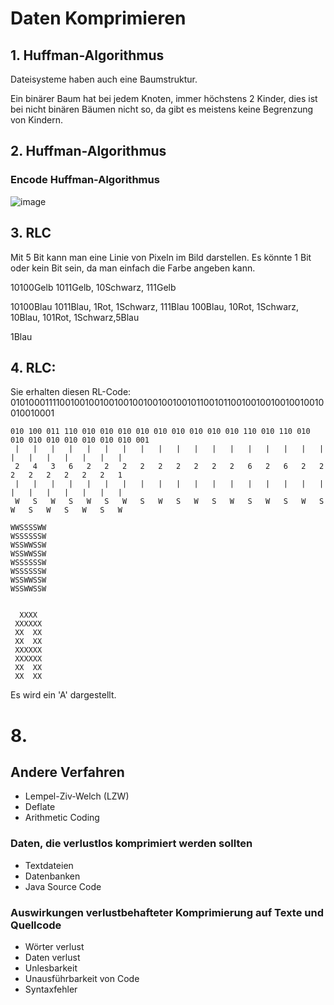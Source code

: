 # Daten Komprimieren 

## 1. Huffman-Algorithmus

Dateisysteme haben auch eine Baumstruktur.

Ein binärer Baum hat bei jedem Knoten, immer höchstens 2 Kinder, dies ist bei nicht binären Bäumen nicht so, da gibt es meistens keine Begrenzung von Kindern.

## 2. Huffman-Algorithmus

### Encode Huffman-Algorithmus
![image](https://github.com/Ilija44/m114/assets/113606362/9f7ffb68-5506-41c4-b6aa-e77e8d952d67)

## 3. RLC
Mit 5 Bit kann man eine Linie von Pixeln im Bild darstellen. Es könnte 1 Bit oder kein Bit sein, da man einfach die Farbe angeben kann.

10100Gelb 1011Gelb, 10Schwarz, 111Gelb

10100Blau 1011Blau, 1Rot, 1Schwarz, 111Blau 100Blau, 10Rot, 1Schwarz, 10Blau, 101Rot, 1Schwarz,5Blau

1Blau

## 4. RLC:
Sie erhalten diesen RL-Code: 010100011110010010010010010010010010010110010110010010010010010010010010001 

```
010 100 011 110 010 010 010 010 010 010 010 010 010 110 010 110 010 010 010 010 010 010 010 010 001
 |   |   |   |   |   |   |   |   |   |   |   |   |   |   |   |   |   |   |   |   |   |   |   |   |
 2   4   3   6   2   2   2   2   2   2   2   2   2   6   2   6   2   2   2   2   2   2   2   2   1
 |   |   |   |   |   |   |   |   |   |   |   |   |   |   |   |   |   |   |   |   |   |   |   |   |
 W   S   W   S   W   S   W   S   W   S   W   S   W   S   W   S   W   S   W   S   W   S   W   S   W

WWSSSSWW
WSSSSSSW
WSSWWSSW
WSSWWSSW
WSSSSSSW
WSSSSSSW
WSSWWSSW
WSSWWSSW


  XXXX
 XXXXXX
 XX  XX
 XX  XX
 XXXXXX
 XXXXXX
 XX  XX
 XX  XX
```

Es wird ein 'A' dargestellt.

# 8.
## Andere Verfahren
 - Lempel-Ziv-Welch (LZW)
 - Deflate
 - Arithmetic Coding

### Daten, die verlustlos komprimiert werden sollten
- Textdateien
- Datenbanken
- Java Source Code

### Auswirkungen verlustbehafteter Komprimierung auf Texte und Quellcode
- Wörter verlust
- Daten verlust
- Unlesbarkeit
- Unausführbarkeit von Code
- Syntaxfehler
